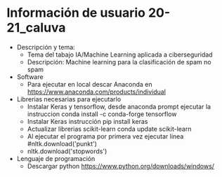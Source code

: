 # Información de usuario 20-21_caluva 
* Descripción y tema:
  * Tema del tabajo IA/Machine Learning aplicada a ciberseguridad
  * Descripción: Machine learning para la clasificación de spam no spam
* Software
  * Para ejecutar en local descar Anaconda en https://www.anaconda.com/products/individual
* Librerias necesarias para ejecutarlo
  * Instalar Keras y tensorflow, desde anaconda prompt ejecutar la instruccion conda install -c conda-forge tensorflow
  * Instalar Keras instrucción pip install keras
  * Actualizar librerias scikit-learn conda update scikit-learn
  * Al ejecutar el programa por primera vez ejecutar linea #nltk.download('punkt')
  * nltk.download('stopwords')
* Lenguaje de programación
  * Descargar python https://www.python.org/downloads/windows/
